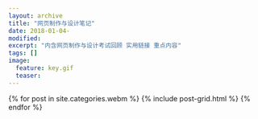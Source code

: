 ```yaml
---
layout: archive
title: "网页制作与设计笔记"
date: 2018-01-04-
modified:
excerpt: "内含网页制作与设计考试回顾 实用链接 重点内容"
tags: []
image: 
  feature: key.gif
  teaser:
---
```



<div class="tiles">
{% for post in site.categories.webm %}
  {% include post-grid.html %}
{% endfor %}
</div><!-- /.tiles 把所有categories 有 webm 的列出來-->
